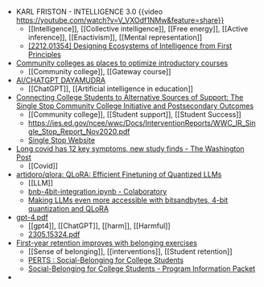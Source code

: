 - KARL FRISTON - INTELLIGENCE 3.0 {{video https://youtube.com/watch?v=V_VXOdf1NMw&feature=share}}
	- [[Intelligence]], [[Collective intelligence]], [[Free energy]], [[Active inference]], [[Enactivism]], [[Mental representation]]
	- [[2212.01354] Designing Ecosystems of Intelligence from First Principles](https://arxiv.org/abs/2212.01354)
- [Community colleges as places to optimize introductory courses](https://www.insidehighered.com/opinion/blogs/confessions-community-college-dean/2023/05/25/community-colleges-course-labs)
	- [[Community college]], [[Gateway course]]
- [AI/CHATGPT DAYAMUDRA](https://sites.google.com/mail.ccsf.edu/chat-gpt-dayamudra/home)
	- [[ChatGPT]], [[Artificial intelligence in education]]
- [Connecting College Students to Alternative Sources of Support: The Single Stop Community College Initiative and Postsecondary Outcomes](https://www.rand.org/pubs/research_reports/RR1740-1.html)
	- [[Community college]], [[Student support]], [[Student Success]]
	- https://ies.ed.gov/ncee/wwc/Docs/InterventionReports/WWC_IR_Single_Stop_Report_Nov2020.pdf
	- [Single Stop Website](https://singlestop.org/)
- [Long covid has 12 key symptoms, new study finds - The Washington Post](https://www.washingtonpost.com/wellness/2023/05/25/long-covid-symptoms-recover-study/?pwapi_token=eyJ0eXAiOiJKV1QiLCJhbGciOiJIUzI1NiJ9.eyJzdWJpZCI6IjI5ODU1MjMiLCJyZWFzb24iOiJnaWZ0IiwibmJmIjoxNjg0OTg3MjAwLCJpc3MiOiJzdWJzY3JpcHRpb25zIiwiZXhwIjoxNjg2MjgzMTk5LCJpYXQiOjE2ODQ5ODcyMDAsImp0aSI6ImI4OGIzOThjLTgxODAtNDQzNi04OTcyLTRlNGZlNGZiOWVkNSIsInVybCI6Imh0dHBzOi8vd3d3Lndhc2hpbmd0b25wb3N0LmNvbS93ZWxsbmVzcy8yMDIzLzA1LzI1L2xvbmctY292aWQtc3ltcHRvbXMtcmVjb3Zlci1zdHVkeS8ifQ.vB9_Xqeoxa67D6dYwE7xiu6GYbtynHw_--4fVAtHdq4)
	- [[Covid]]
- [artidoro/qlora: QLoRA: Efficient Finetuning of Quantized LLMs](https://github.com/artidoro/qlora)
	- [[LLM]]
	- [bnb-4bit-integration.ipynb - Colaboratory](https://colab.research.google.com/drive/1ge2F1QSK8Q7h0hn3YKuBCOAS0bK8E0wf?usp=sharing)
	- [Making LLMs even more accessible with bitsandbytes, 4-bit quantization and QLoRA](https://huggingface.co/blog/4bit-transformers-bitsandbytes)
- [gpt-4.pdf](https://cdn.openai.com/papers/gpt-4.pdf)
	- [[gpt4]], [[ChatGPT]], [[harm]], [[Harmful]]
	- [2305.15324.pdf](https://arxiv.org/pdf/2305.15324.pdf)
- [First-year retention improves with belonging exercises](https://www.insidehighered.com/news/student-success/college-experience/2023/05/25/campus-engagement-tip-boost-belonging)
	- [[Sense of belonging]], [[interventions]], [[Student retention]]
	- [PERTS : Social-Belonging for College Students](https://www.perts.net/orientation/cb)
	- [Social-Belonging for College Students - Program Information Packet](https://docs.google.com/document/d/1uHm2J9xsaWOBia36rcFV4vu0urpVPvtT3mi1wZPP-sU/mobilebasic)
-